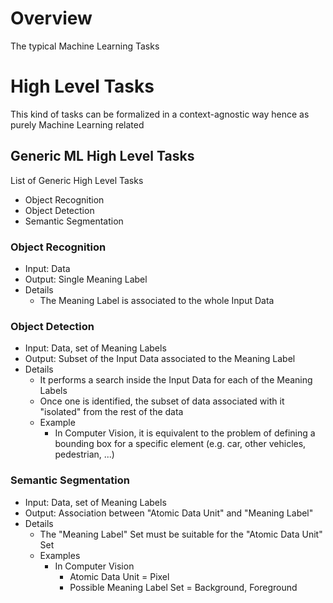 
# Overview 

The typical Machine Learning Tasks 

# High Level Tasks 

This kind of tasks can be formalized in a context-agnostic way hence as purely Machine Learning related 

## Generic ML High Level Tasks 

List of Generic High Level Tasks 
- Object Recognition 
- Object Detection 
- Semantic Segmentation 

### Object Recognition 

- Input: Data 
- Output: Single Meaning Label 
- Details 
  - The Meaning Label is associated to the whole Input Data 


### Object Detection 

- Input: Data, set of Meaning Labels 
- Output: Subset of the Input Data associated to the Meaning Label 
- Details 
  - It performs a search inside the Input Data for each of the Meaning Labels 
  - Once one is identified, the subset of data associated with it "isolated" from the rest of the data 
  - Example 
    - In Computer Vision, it is equivalent to the problem of defining a bounding box for a specific element (e.g. car, other vehicles, pedestrian, ...)


### Semantic Segmentation 

- Input: Data, set of Meaning Labels 
- Output: Association between "Atomic Data Unit" and "Meaning Label"
- Details 
  - The "Meaning Label" Set must be suitable for the "Atomic Data Unit" Set
  - Examples 
    - In Computer Vision 
      - Atomic Data Unit = Pixel 
      - Possible Meaning Label Set = Background, Foreground 






